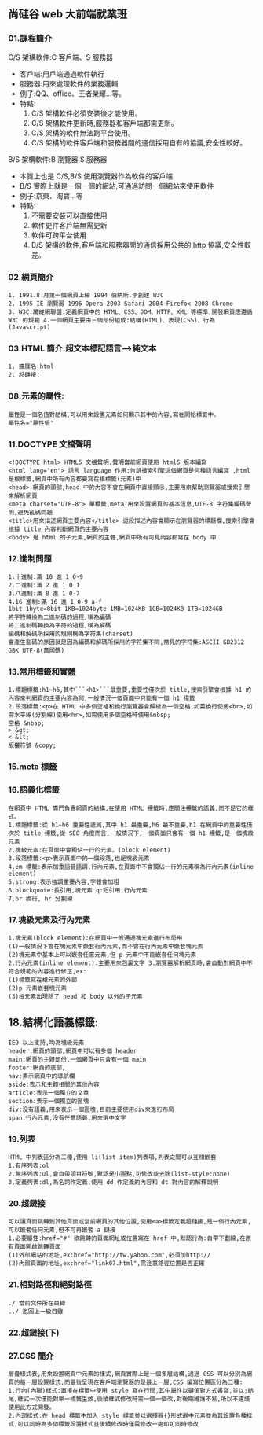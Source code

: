 ## 尚硅谷 web 大前端就業班
### 01.課程簡介
C/S 架構軟件:C 客戶端、S 服務器 
  - 客戶端:用戶端通過軟件執行 
  - 服務器:用來處理軟件的業務邏輯 
  - 例子:QQ、office、王者榮耀...等。 
  - 特點:
    1. C/S 架構軟件必須安裝後才能使用。
    2. C/S 架構軟件更新時,服務器和客戶端都需更新。
    3. C/S 架構的軟件無法跨平台使用。
    4. C/S 架構的軟件客戶端和服務器間的通信採用自有的協議,安全性較好。

B/S 架構軟件:B 瀏覽器,S 服務器 
  - 本質上也是 C/S,B/S 使用瀏覽器作為軟件的客戶端 
  - B/S 實際上就是一個一個的網站,可通過訪問一個網站來使用軟件 
  - 例子:京東、淘寶...等 
  - 特點: 
    1. 不需要安裝可以直接使用 
    2. 軟件更件客戶端無需更新 
    3. 軟件可跨平台使用
    4. B/S 架構的軟件,客戶端和服務器間的通信採用公共的 http 協議,安全性較差。

### 02.網頁簡介
    1. 1991.8 月第一個網頁上線 1994 伯納斯.李創建 W3C
    2. 1995 IE 瀏覽器 1996 Opera 2003 Safari 2004 Firefox 2008 Chrome
    3. W3C:萬維網聯盟:定義網頁中的 HTML、CSS、DOM、HTTP、XML 等標準,開發網頁應遵循 W3C 的規範 4.一個網頁主要由三個部份組成:結構(HTML)、表現(CSS)、行為(Javascript)

### 03.HTML 簡介:超文本標記語言-->純文本 
    1. 擴展名.html 
    2. 超鏈接: 

### 08.元素的屬性:
    屬性是一個名值對結構,可以用來設置元素如何顯示其中的內容,寫在開始標籤中。
    屬性名="屬性值"

### 11.DOCTYPE 文檔聲明
    <!DOCTYPE html> HTML5 文檔聲明,聲明當前網頁使用 html5 版本編寫
    <html lang="en"> 語言 language 作用:告訴搜索引擎這個網頁是何種語言編寫 ,html 是根標籤,網頁中所有內容都要寫在根標籤(元素)中
    <head> 網頁的頭部,head 中的內容不會在網頁中直接顯示,主要用來幚助瀏覽器或搜索引擎來解析網頁
    <meta charset="UTF-8"> 單標籤,meta 用來設置網頁的基本信息,UTF-8 字符集編碼聲明,避免亂碼問題
    <title>用來描述網頁主要內容</title> 這段描述內容會顯示在瀏覽器的標題欄,搜索引擎會根據 title 內容判斷網頁的主要內容
    <body> 是 html 的子元素,網頁的主體,網頁中所有可見內容都寫在 body 中 
### 12.進制問題 
    1.十進制:滿 10 進 1 0-9 
    2.二進制:滿 2 進 1 0 1 
    3.八進制:滿 8 進 1 0-7
    4.16 進制:滿 16 進 1 0-9 a-f
    1bit 1byte=8bit 1KB=1024byte 1MB=1024KB 1GB=1024KB 1TB=1024GB
    將字符轉換為二進制碼的過程,稱為編碼
    將二進制碼轉換為字符的過程,稱為解碼
    編碼和解碼所採用的規則稱為字符集(charset)
    會產生亂碼的原因就是因為編碼和解碼所採用的字符集不同,常見的字符集:ASCII GB2312 GBK UTF-8(萬國碼) 
### 13.常用標籤和實體 
    1.標題標籤:h1~h6,其中```<h1>```最重要,重要性僅次於 title,搜索引擎會根據 h1 的內容來判網頁的主要內容為何,一般情況一個頁面中只能有一個 h1 標籤 
    2.段落標籤:<p>在 HTML 中多個空格和換行瀏覽器會解析為一個空格,如需換行使用<br>,如需水平線(分割線)使用<hr>,如需使用多個空格時使用&nbsp;
    空格 &nbsp; 
    > &gt;
    < &lt;
    版權符號 &copy;
### 15.meta 標籤 
### 16.語義化標籤
    在網頁中 HTML 專門負責網頁的結構,在使用 HTML 標籤時,應關注標籤的語義,而不是它的樣式。 
    1.標題標籤:從 h1~h6 重要性遞減,其中 h1 最重要,h6 最不重要,h1 在網頁中的重要性僅次於 title 標籤,從 SEO 角度而言,一般情況下,一個頁面只會有一個 h1 標籤,是一個塊級元素 
    2.塊級元素:在頁面中會獨佔一行的元素。(block element) 
    3.段落標籤:<p>表示頁面中的一個段落,也是塊級元素
    4.em 標籤:表示加重語音語調,行內元素,在頁面中不會獨佔一行的元素稱為行內元素(inline element)
    5.strong:表示強調重要內容,字體會加粗
    6.blockquote:長引用,塊元素 q:短引用,行內元素
    7.br 換行, hr 分割線

### 17.塊級元素及行內元素
    1.塊元素(block element):在網頁中一般通過塊元素進行布局用
    (1)一般情況下會在塊元素中嵌套行內元素,而不會在行內元素中嵌套塊元素
    (2)塊元素中基本上可以嵌套任意元素,但 p 元素中不能嵌套任何塊元素 
    2.行內元素(inline element):主要用來包裏文字 3.瀏覽器解析網頁時,會自動對網頁中不符合規範的內容進行修正,ex:
    (1)標籤寫在根元素的外部
    (2)p 元素嵌套塊元素
    (3)根元素出現除了 head 和 body 以外的子元素

## 18.結構化語義標籤:
    IE9 以上支持,均為塊級元素
    header:網頁的頭部,網頁中可以有多個 header
    main:網頁的主體部份,一個網頁中只會有一個 main
    footer:網頁的底部,
    nav:素示網頁中的導航欄
    aside:表示和主體相關的其他內容
    article:表示一個獨立的文章
    section:表示一個獨立的區塊
    div:没有語義,用來表示一個區塊,目前主要使用div來進行布局
    span:行內元素,没有任意語義,用來選中文字

### 19.列表
    HTML 中列表區分為三種,使用 li(list item)列表項,列表之間可以互相嵌套 
    1.有序列表:ol 
    2.無序列表:ul,會自帶項目符號,默認是小圓點,可修改或去除(list-style:none) 
    3.定義列表:dl,為名詞作定義,使用 dd 作定義的內容和 dt 對內容的解釋說明

### 20.超鏈接
    可以讓頁面跳轉到其他頁面或當前網頁的其他位置,使用<a>標籤定義超鏈接,是一個行內元素,可以嵌套任何元素,但不可再嵌套 a 鏈接 
    1.必要屬性:href="#" 欲跳轉的頁面網址或位置寫在 href 中,默認行為:自帶下劃線,在原有頁面開啟跳轉頁面
    (1)外部網站的地址,ex:href="http://tw.yahoo.com",必須加http://
    (2)內部頁面的地址,ex:href="link07.html",需注意路徑位置是否正確

### 21.相對路徑和絕對路徑
    ./ 當前文件所在目錄
    ../ 返回上一級目錄

### 22.超鏈接(下)

### 27.CSS 簡介
    層疊樣式表,用來設置網頁中元素的樣式,網頁實際上是一個多層結構,通過 CSS 可以分別為網頁的每一層設置樣式,而最後呈現在客戶端瀏覽器的是最上一層,CSS 編寫位置區分為三種: 
    1.行內(內聯)樣式:直接在標籤中使用 style 寫在行間,其中屬性以鍵值對方式書寫,並以;結尾,樣式一次僅能對單一標籤生效,後續樣式修改時需一個一個改,對後期維護不易,所以不建議使用此方式開發。 
    2.內部樣式:在 head 標籤中加入 style 標籤並以選擇器{}形式選中元素並為其設置各種樣式,可以同時為多個標籤設置樣式且後續修改時僅需修改一處即可同時修改
